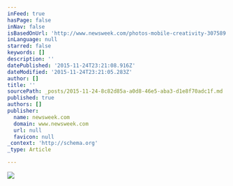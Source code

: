 ```yaml
---
inFeed: true
hasPage: false
inNav: false
isBasedOnUrl: 'http://www.newsweek.com/photos-mobile-creativity-307589'
inLanguage: null
starred: false
keywords: []
description: ''
datePublished: '2015-11-24T23:21:08.916Z'
dateModified: '2015-11-24T23:21:05.283Z'
author: []
title: ''
sourcePath: _posts/2015-11-24-8c82d85a-a0d8-46e5-aba3-d1e8f70adc1f.md
published: true
authors: []
publisher:
  name: newsweek.com
  domain: www.newsweek.com
  url: null
  favicon: null
_context: 'http://schema.org'
_type: Article

---
```

![](http://s.newsweek.com/sites/www.newsweek.com/files/styles/headline/public/2015/02/17/2-17-15-mobile-photo-1.jpg)